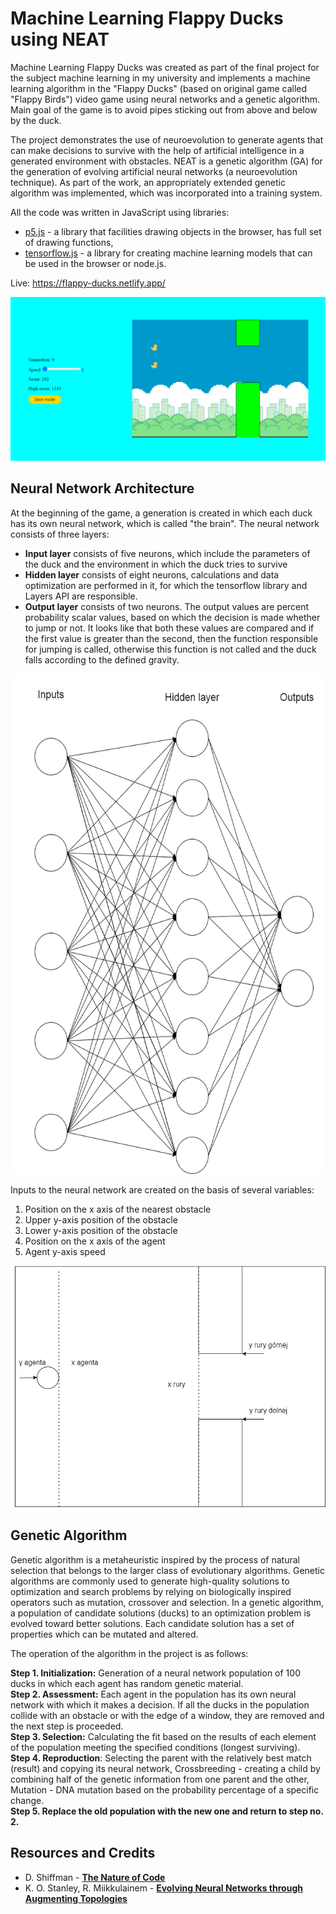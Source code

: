 # Machine Learning Flappy Ducks using NEAT

Machine Learning Flappy Ducks was created as part of the final project for the subject machine learning in my university and implements a machine learning algorithm in the "Flappy Ducks" (based on original game called "Flappy Birds") video game using neural networks and a genetic algorithm.
Main goal of the game is to avoid pipes sticking out from above and below by the duck.

The project demonstrates the use of neuroevolution to generate agents that can make decisions to survive with the help of artificial intelligence in a generated environment with obstacles. NEAT is a genetic algorithm (GA) for the generation of evolving artificial neural networks (a neuroevolution technique).
As part of the work, an appropriately extended genetic algorithm was implemented, which was incorporated into a training system.

All the code was written in JavaScript using libraries:

- [p5.js](https://p5js.org/) - a library that facilities drawing objects in the browser, has full set of drawing functions,
- [tensorflow.js](https://www.tensorflow.org/js) - a library for creating machine learning models that can be used in the browser or node.js.

Live: https://flappy-ducks.netlify.app/

<p align="center">
  <img src="assets/screenshots/screenshot-1.png" alt="Flappy-ducks-display">
</p>

## Neural Network Architecture

At the beginning of the game, a generation is created in which each duck has its own neural network, which is called "the brain". The neural network consists of three layers:

- **Input layer** consists of five neurons, which include the parameters of the duck and the environment in which the duck tries to survive
- **Hidden layer** consists of eight neurons, calculations and data optimization are performed in it, for which the tensorflow library and Layers API are responsible.
- **Output layer** consists of two neurons. The output values ​​are percent probability scalar values, based on which the decision is made whether to jump or not. It looks like that both these values ​​are compared and if the first value is greater than the second, then the function responsible for jumping is called, otherwise this function is not called and the duck falls according to the defined gravity.

<p align="center">
  <img src="assets/screenshots/screenshot-2.png" alt="Neural-network-architecture" width="600" height="800">
</p>

Inputs to the neural network are created on the basis of several variables:

1. Position on the x axis of the nearest obstacle
2. Upper y-axis position of the obstacle
3. Lower y-axis position of the obstacle
4. Position on the x axis of the agent
5. Agent y-axis speed

<p align="center">
  <img src="assets/screenshots/screenshot-3.png" alt="Neural-network-architecture">
</p>

## Genetic Algorithm

Genetic algorithm is a metaheuristic inspired by the process of natural selection that belongs to the larger class of evolutionary algorithms. Genetic algorithms are commonly used to generate high-quality solutions to optimization and search problems by relying on biologically inspired operators such as mutation, crossover and selection.
In a genetic algorithm, a population of candidate solutions (ducks) to an optimization problem is evolved toward better solutions. Each candidate solution has a set of properties which can be mutated and altered.

The operation of the algorithm in the project is as follows:

**Step 1. Initialization:** Generation of a neural network population of 100 ducks in which each agent has random genetic material.  
**Step 2. Assessment:** Each agent in the population has its own neural network with which it makes a decision. If all the ducks in the population collide with an obstacle or with the edge of a window, they are removed and the next step is proceeded.  
**Step 3. Selection:** Calculating the fit based on the results of each element of the population meeting the specified conditions (longest surviving).  
**Step 4. Reproduction**: Selecting the parent with the relatively best match (result) and copying its neural network,
Crossbreeding - creating a child by combining half of the genetic information from one parent and the other,
Mutation - DNA mutation based on the probability percentage of a specific change.  
**Step 5. Replace the old population with the new one and return to step no. 2.**

## Resources and Credits

- D. Shiffman - [**The Nature of Code**](https://natureofcode.com/book/)
- K. O. Stanley, R. Miikkulainem - [**Evolving Neural Networks through Augmenting Topologies**](http://nn.cs.utexas.edu/downloads/papers/stanley.ec02.pdf)
